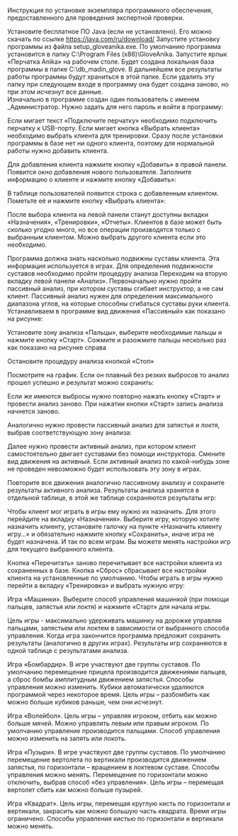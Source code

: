 Инструкция по установке экземпляра программного обеспечения, предоставленного для проведения экспертной проверки.

Установите бесплатное ПО Java (если не установлено). Его можно скачать по ссылке https://java.com/ru/download/ 
Запустите установку программы из файла setup_gloveanika.exe. По умолчанию программа установится в папку C:\Program Files (x86)\GloveAnika.
Запустите ярлык «Перчатка Anika» на рабочем столе. Будет создана локальная база программы в папке C:\db_madin_glove. В дальнейшем все результаты работы программы будут храниться в этой папке. Если удалить эту папку при следующем входе в программу она будет создана заново, но при этом исчезнут все данные.  
Изначально в программе создан один пользователь с именем _Администратор. Нужно задать для него пароль и войти в программу:
 




Если мигает текст «Подключите перчатку» необходимо подключить перчатку к USB-порту. 
Если мигает кнопка «Выбрать клиента» необходимо выбрать клиента для тренировки. Сразу после установки программы в базе нет ни одного клиента, поэтому для нормальной работы нужно добавить клиента.
 
Для добавления клиента нажмите кнопку «Добавить» в правой панели. Появится окно добавления нового пользователя. Заполните информацию о клиенте и нажмите кнопку «Добавить»: 

В таблице пользователей появится строка с добавленным клиентом. Пометьте её и нажмите кнопку «Выбрать клиента»:
   
После выбора клиента на левой панели станут доступны вкладки «Назначения», «Тренировки», «Отчеты». Клиентов в базе может быть сколько угодно много, но все операции производятся только с выбранным клиентом. Можно выбрать другого клиента если это необходимо. 
 


Программа должна знать насколько подвижны суставы клиента. Эта информация используется в играх. Для определения подвижности суставов необходимо пройти процедуру анализа Переходим на вторую вкладку левой панели «Анализ». 
Первоначально нужно пройти пассивный анализ, при котором суставы сгибает инструктор, а не сам клиент. Пассивный анализ нужен для определения максимального диапазона углов, на которые способны сгибаться суставы руки клиента. Устанавливаем в программе вид движения  «Пассивный» как показано на рисунке:
 
Установите зону анализа «Пальцы», выберите необходимые пальцы и нажмите кнопку «Старт». Сожмите и разожмите пальцы несколько раз как показано на рисунке справа
 
Остановите процедуру анализа кнопкой «Стоп» 
 
Посмотрите на график. Если он плавный без резких выбросов то анализ прошел успешно и результат можно сохранить:
 




Если же имеются выбросы нужно повторно нажать кнопку «Старт» и провести анализ заново. При нажатии кнопки «Старт» запись анализа начнется заново.
 

Аналогично нужно провести пассивный анализ для запястья и локтя, выбрав соответствующую зону анализа:
 


Далее нужно провести активный анализ, при котором клиент самостоятельно двигает суставами без помощи инструктора. Смените вид движения на активный. Если активный анализ по какой-нибудь зоне не проведен невозможно будет использовать эту зону  в играх.
 
Повторите все движения аналогично пассивному анализу и сохраните результаты активного анализа.
Результаты анализа  хранятся в  отдельной таблице, в этой же таблице сохраняются результаты игр:
  


Чтобы клиент мог играть в игры ему нужно их назначить. Для этого перейдите на вкладку «Назначения». Выберите игру, которую хотите назначить клиенту, установите галочку на пункте «Назначить клиенту игру…» и обязательно нажмите кнопку «Сохранить», иначе игра не будет назначена. И так по всем играм. Вы можете менять настройки игр для текущего выбранного клиента.
   
Кнопка «Перечитать» заново перечитывает все настройки клиента из сохраненных в базе.
Кнопка «Сброс» сбрасывает все настройки клиента на установленные по умолчанию.
Чтобы играть в игры нужно перейти а вкладку «Тренировка» и выбрать нужную игру:
  
Игра «Машинки». Выберите способ управления машинкой (при помощи пальцев, запястья или локтя) и нажмите «Старт» для начала игры. 
 
Цель игры - максимально удерживать машинку на дорожке управляя пальцами, запястьем или локтем в зависимости от выбранного способа управления. Когда игра закончится программа предложит сохранить результаты (аналогично в других играх). Результаты игр сохраняются в одной таблице с результатами анализа.
 


Игра «Бомбардир». В игре участвуют две группы суставов. По умолчанию перемещение прицела производится движениями пальцев, а сброс бомбы амплитудным движением запястья. Способы управления можно изменить. Кубики автоматически удаляются программой через некоторое время.  Цель игры – разбомбить как можно больше кубиков раньше, чем они исчезнут.  
 

Игра «Волейбол». Цель игры – управляя игроком, отбить как можно больше мячей. Можно управлять левым или правым игроком. По умолчанию управление производится пальцами. Способ управления можно изменить на запять или локоть.
 
Игра «Пузыри». В игре участвуют две группы суставов. По умолчанию перемещение вертолета по вертикали производится движением запястья, по горизонтали – вращением в локтевом суставе. Способы управления можно менять.  Перемещение по горизонтали можно отключить, выбрав способ «без управления». Цель игры – перемещая вертолет сбить как можно больше пузырей.
 

Игра «Квадрат». Цель игры, перемещая круглую кисть по горизонтали и вертикали, закрасить как можно большую часть квадрата. Время игры ограничено. Способы управления кистью по горизонтали и вертикали можно менять.
 
